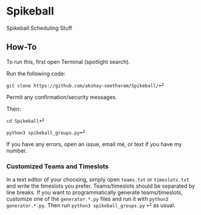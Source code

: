 # Spikeball
Spikeball Scheduling Stuff

## How-To
To run this, first open Terminal (spotlight search).

Run the following code:

`git clone https://github.com/akshay-seetharam/Spikeball/`⏎

Permit any confirmation/security messages.

Then:

`cd Spikeball`⏎

`python3 spikeball_groups.py`⏎

If you have any errors, open an issue, email me, or text if you have my number.

### Customized Teams and Timeslots

In a text editor of your choosing, simply open `teams.txt` or `timeslots.txt` and write the timeslots you prefer. Teams/timeslots should be separated by line breaks. If you want to programmatically generate teams/timeslots, customize one of the `generator.*.py` files and run it with `python3 generator.*.py`. Then run `python3 spikeball_groups.py` ⏎ as usual.
